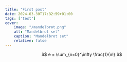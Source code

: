 ```yaml
---
title: "First post"
date: 2024-03-30T17:32:59+01:00
tags: ['test']
cover:
    image: "/mandelbrot.png"
    alt: "Mandelbrot set"
    caption: "Mandelbrot set"
    relative: false
---
```

$$
e = \sum_{n=0}^\infty \frac{1}{n!}
$$
